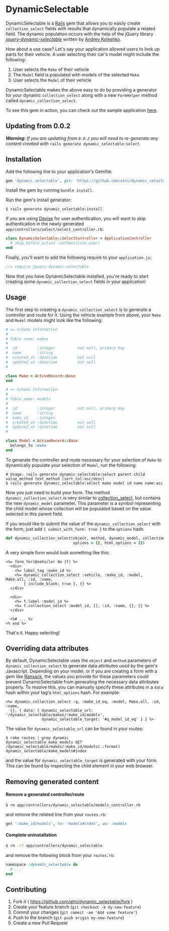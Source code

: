 # DynamicSelectable

DynamicSelectable is a [Rails](http://github.com/rails/rails) gem that allows you to easily create `collection_select` fields with results that dynamically populate a related field. The dynamic population occurs with the help of the jQuery library [*jquery-dynamic-selectable*](http://railsguides.net/cascading-selects-with-ajax-in-rails/) written by [Andrey Koleshko](http://railsguides.net/about-author/).

How about a use case? Let's say your application allowed users to look up parts for their vehicle. A user selecting their car's model might include the following:

1. User selects the `Make` of their vehicle
2. The `Model` field is populated with models of the selected `Make`
3. User selects the `Model` of their vehicle

DynamicSelectable makes the above easy to do by providing a generator for your dynamic `collection_select` along with a new `FormHelper` method called `dynamic_collection_select`.

To see this gem in action, you can check out the sample application [here](https://github.com/mattantonelli/dynamic-selectable-test).

## Updating from 0.0.2

***Warning:*** *If you are updating from `0.0.2` you will need to re-generate any content created with* `rails generate dynamic_selectable:select`.

## Installation

Add the following line to your application's Gemfile:

```ruby
gem 'dynamic_selectable', git: 'https://github.com/atni/dynamic_selectable.git'
```

Install the gem by running `bundle install`.

Run the gem's install generator:

```
$ rails generate dynamic_selectable:install
```

If you are using [Devise](https://github.com/plataformatec/devise) for user authentication, you will want to skip authentication in the newly generated `app/controllers/select/select_controller.rb`:

```ruby
class DynamicSelectable::SelectController < ApplicationController
  # skip_before_action :authenticate_user!
end
```

Finally, you'll want to add the following require to your `application.js`:

```javascript
//= require jquery-dynamic-selectable
```

Now that you have DynamicSelectable installed, you're ready to start creating some `dynamic_collection_select` fields in your application!

## Usage

The first step to creating a `dynamic_collection_select` is to generate a controller and route for it. Using the vehicle example from above, your `Make` and `Model` models might look like the following:

```ruby
# == Schema Information
#
# Table name: makes
#
#  id         :integer          not null, primary key
#  name       :string
#  created_at :datetime         not null
#  updated_at :datetime         not null
#

class Make < ActiveRecord::Base
end
```

```ruby
# == Schema Information
#
# Table name: models
#
#  id         :integer          not null, primary key
#  name       :string
#  make_id    :integer
#  created_at :datetime         not null
#  updated_at :datetime         not null
#

class Model < ActiveRecord::Base
  belongs_to :make
end
```

To generate the controller and route necessary for your selection of `Make` to dynamically populate your selection of `Model`, run the following:

```
# Usage: rails generate dynamic_selectable:select parent child value_method text_method [sort_col:asc/desc]
$ rails generate dynamic_selectable:select make model id name name:asc
```

Now you just need to build your form. The method `dynamic_collection_select` is very similar to [collection_select](http://apidock.com/rails/ActionView/Helpers/FormOptionsHelper/collection_select), but contains the new `dynamic_model` parameter. This parameter is a symbol representing the child model whose collection will be populated based on the value selected in this parent field.

If you would like to submit the value of the `dynamic_collection_select` with the form, just add `{ submit_with_form: true }` to the `options` hash.


```ruby
def dynamic_collection_select(object, method, dynamic_model, collection, value_method, text_method,
                              options = {}, html_options = {})
```

A very simple form would look something like this:

```html+erb
<%= form_for(@vehicle) do |f| %>
  <div>
    <%= label_tag :make_id %>
    <%= dynamic_collection_select :vehicle, :make_id, :model, Make.all, :id, :name,
        { include_blank: true }, {} %>
  </div>

  <div>
    <%= f.label :model_id %>
    <%= f.collection_select :model_id, [], :id, :name, {}, {} %>
  </div>

  <%# ... %>
<% end %>
```

That's it. Happy selecting!

## Overriding data attributes

By default, DynamicSelectable uses the `object` and `method` parameters of `dynamic_collection_select` to generate data attributes used by the gem's Javascript. Depending on your model, or if you are creating a form with a gem like [Ransack](https://github.com/activerecord-hackery/ransack), the values you provide for these parameters could prevent DynamicSelectable from generating the necessary data attributes properly. To resolve this, you can manually specify these attributes in a `data` hash within your tag's `html_options` hash. For example:

```html+erb
<%= dynamic_collection_select :q, :make_id_eq, :model, Make.all, :id, :name,
  {}, { data: { dynamic_selectable_url:    '/dynamic_selectable/makes/:make_id/models',
                dynamic_selectable_target: '#q_model_id_eq' } } %>
```

The value for `dynamic_selectable_url` can be found in your routes:

```
$ rake routes | grep dynamic
dynamic_selectable_make_models GET    /dynamic_selectable/makes/:make_id/models(.:format) dynamic_selectable/make_models#index
```

and the value for `dynamic_selectable_target` is generated with your form. This can be found by inspecting the child element in your web browser.

## Removing generated content

#### Remove a generated controller/route

```
$ rm app/controllers/dynamic_selectable/models_controller.rb
```

and remove the related line from your `routes.rb`:

```ruby
get ':make_id/models', to: 'models#index', as: :models
```

#### Complete uninstallation

```bash
$ rm -rf app/controllers/dynamic_selectable
```

and remove the following block from your `routes.rb`:

```ruby
namespace :dynamic_selectable do
  # ...
end
```

## Contributing

1. Fork it ( https://github.com/atni/dynamic_selectable/fork )
2. Create your feature branch (`git checkout -b my-new-feature`)
3. Commit your changes (`git commit -am 'Add some feature'`)
4. Push to the branch (`git push origin my-new-feature`)
5. Create a new Pull Request

